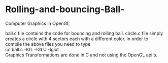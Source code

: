 # Rolling-and-bouncing-Ball-
Computer Graphics in OpenGL

ball.c file contains the code for bouncing and rolling ball.
circle.c file simply creates a circle with 4 sectors each with a different color. 
In order to compile the above files you need to type     
        cc ball.c -lGL -lGLU -lglut      
Graphics Transformations are done in C and not using the OpenGL api's. 
